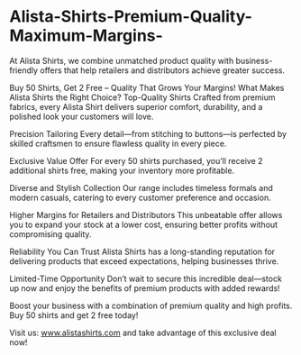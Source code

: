 # Alista-Shirts-Premium-Quality-Maximum-Margins-
At Alista Shirts, we combine unmatched product quality with business-friendly offers that help retailers and distributors achieve greater success.

Buy 50 Shirts, Get 2 Free – Quality That Grows Your Margins!
What Makes Alista Shirts the Right Choice?
Top-Quality Shirts
Crafted from premium fabrics, every Alista Shirt delivers superior comfort, durability, and a polished look your customers will love.

Precision Tailoring
Every detail—from stitching to buttons—is perfected by skilled craftsmen to ensure flawless quality in every piece.

Exclusive Value Offer
For every 50 shirts purchased, you’ll receive 2 additional shirts free, making your inventory more profitable.

Diverse and Stylish Collection
Our range includes timeless formals and modern casuals, catering to every customer preference and occasion.

Higher Margins for Retailers and Distributors
This unbeatable offer allows you to expand your stock at a lower cost, ensuring better profits without compromising quality.

Reliability You Can Trust
Alista Shirts has a long-standing reputation for delivering products that exceed expectations, helping businesses thrive.

Limited-Time Opportunity
Don’t wait to secure this incredible deal—stock up now and enjoy the benefits of premium products with added rewards!

Boost your business with a combination of premium quality and high profits. Buy 50 shirts and get 2 free today!

Visit us: www.alistashirts.com and take advantage of this exclusive deal now!
